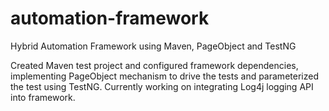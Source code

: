# automation-framework
Hybrid Automation Framework using Maven, PageObject and TestNG

Created Maven test project and configured framework dependencies, implementing PageObject mechanism to drive the tests and parameterized the test using TestNG. 
Currently working on integrating Log4j logging API into framework.
